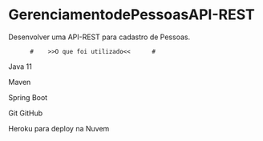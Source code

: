 # GerenciamentodePessoasAPI-REST
Desenvolver uma API-REST para cadastro de Pessoas.

          #    >>O que foi utilizado<<      #
 Java 11
 
 Maven
 
 Spring Boot 

Git GitHub

Heroku para deploy na Nuvem 
